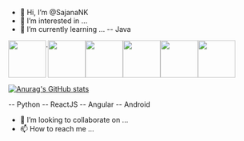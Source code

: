 - 👋 Hi, I’m @SajanaNK
- 👀 I’m interested in ...
- 🌱 I’m currently learning ...
-- Java
<div style="display:flex;">
  	<img align="center" src="https://user-images.githubusercontent.com/58583373/206965589-4ea3e4ae-62e6-4624-9fd1-742891501d44.png" height="75" width="75" />
	<span> . </span>
  	<img align="center" src="https://user-images.githubusercontent.com/58583373/206966514-fdfea143-5afd-4027-b184-cb04165cc5af.png" height="75" width="75" />
  	<img align="center" src="https://user-images.githubusercontent.com/58583373/206966194-0dc5ef3b-088d-46bc-90f1-d3135ced2e1e.png" height="75" width="75" />
	<img align="center" src="https://user-images.githubusercontent.com/58583373/206967525-7dc33722-7bcb-4252-9b4b-e52ebfc97cd7.png" height="75" width="75" />
	<img align="center" src="https://user-images.githubusercontent.com/58583373/206967615-34919520-0d70-40ad-a24e-7321ee5b3282.png" height="75" width="75" />
	<img align="center" src="https://user-images.githubusercontent.com/58583373/206968038-ca253787-ec86-47e5-ae58-c72f6b2cb6e7.svg" height="75" width="75" />
		

</div>

[![Anurag's GitHub stats](https://github-readme-stats.vercel.app/api?username=SajanaNK)](https://github.com/anuraghazra/github-readme-stats)



-- Python
-- ReactJS
-- Angular
-- Android
- 💞️ I’m looking to collaborate on ...
- 📫 How to reach me ...

<!---
SajanaNK/SajanaNK is a ✨ special ✨ repository because its `README.md` (this file) appears on your GitHub profile.
You can click the Preview link to take a look at your changes.
--->

